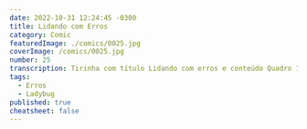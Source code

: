 ```yaml
---
date: 2022-10-31 12:24:45 -0300
title: Lidando com Erros
category: Comic
featuredImage: ./comics/0025.jpg
coverImage: /comics/0025.jpg
number: 25
transcription: Tirinha com título Lidando com erros e conteúdo Quadro 1. Afonso fala "Acho que se eu mexer aqui, posso resolver isso!". Quadro 2. Msone olha triste para joaninha com outra cor. Quadro 3. Afonso fala "Erro resolvido! Pelo menos agora isso é um problema novo".
tags:
  - Erros
  - Ladybug
published: true
cheatsheet: false
---
```

